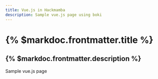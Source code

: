 ```yaml
---
title: Vue.js in Hackmamba
description: Sample vue.js page using boki
---
```


# {% $markdoc.frontmatter.title %}

## {% $markdoc.frontmatter.description %}

Sample vue.js page
